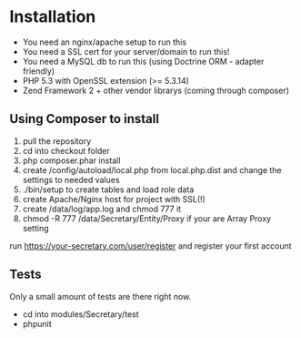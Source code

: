 Installation
============
- You need an nginx/apache setup to run this
- You need a SSL cert for your server/domain to run this!
- You need a MySQL db to run this (using Doctrine ORM - adapter friendly)
- PHP 5.3 with OpenSSL extension (>= 5.3.14)
- Zend Framework 2 + other vendor librarys (coming through composer)

Using Composer to install
-------------------------
1. pull the repository
2. cd into checkout folder
3. php composer.phar install
4. create /config/autoload/local.php from local.php.dist and change the settings to needed values
5. ./bin/setup to create tables and load role data
6. create Apache/Nginx host for project with SSL(!)
7. create /data/log/app.log and chmod 777 it
8. chmod -R 777 /data/Secretary/Entity/Proxy if your are Array Proxy setting

run https://your-secretary.com/user/register and register your first account

Tests
-----
Only a small amount of tests are there right now.

- cd into modules/Secretary/test
- phpunit
